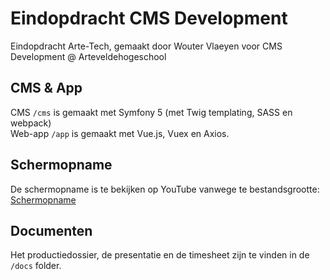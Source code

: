 # Eindopdracht CMS Development 
Eindopdracht Arte-Tech, gemaakt door Wouter Vlaeyen voor CMS Development @ Arteveldehogeschool

## CMS & App
CMS `/cms` is gemaakt met Symfony 5 (met Twig templating, SASS en webpack)  
Web-app `/app` is gemaakt met Vue.js, Vuex en Axios.

## Schermopname
De schermopname is te bekijken op YouTube vanwege te bestandsgrootte: [Schermopname](Arte-Tech.pdf)

## Documenten
Het productiedossier, de presentatie en de timesheet zijn te vinden in de `/docs` folder.